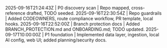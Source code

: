 2025-09-16T21:24:43Z | P0 discovery scan | Repo mapped, cross-reference drafted, TODO seeded.
2025-09-16T22:30:54Z | Repo guardrails | Added CODEOWNERS, route compliance workflow, PR template, local hooks.
2025-09-16T22:52:00Z | Branch protection docs | Added BRANCH_PROTECTION.md and ONBOARDING.md; TODO updated.
2025-09-17T10:00:00Z | P1 foundation | Implemented data layer, ingestion, local AI config, web UI; added planning/security docs.

